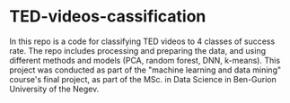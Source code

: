 # TED-videos-cassification
In this repo is a code for classifying TED videos to 4 classes of success rate. The repo includes processing and preparing the data, and using different methods and models (PCA, random forest, DNN, k-means).
This project was conducted as part of the "machine learning and data mining" course's final project, as part of the MSc. in Data Science in Ben-Gurion University of the Negev.

